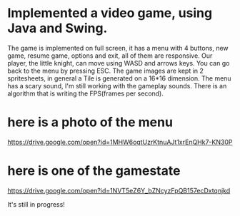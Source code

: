 # Implemented a video game, using Java and Swing.
The game is implemented on full screen, it has a menu with 4 buttons, new game, resume game, options and exit, all of them are responsive.
Our player, the little knight, can move using WASD and arrows keys. You can go back to the menu by pressing ESC.
The game images are kept in 2 spritesheets, in general a Tile is generated on a 16*16 dimension.
The menu has a scary sound, I'm still working with the gameplay sounds.
There is an algorithm that is writing the FPS(frames per second).

# here is a photo of the menu 
https://drive.google.com/open?id=1MHW6oqtUzrKtnuAJt1xrEnQHk7-KN30P
# here is one of the gamestate
https://drive.google.com/open?id=1NVT5eZ6Y_bZNcyzFpQB157ecDxtqnjkd

It's still in progress!
